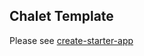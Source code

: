 ## Chalet Template
Please see [create-starter-app](https://github.com/chungchiehlun/create-starter-app/blob/master/README.md)
